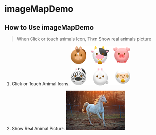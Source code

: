 # imageMapDemo
## How to Use imageMapDemo

> When Click or touch animals Icon, Then Show real animals picture   

1. Click or Touch Animal Icons.
<img src="/img/animal.png" width="40%"></img>

2. Show Real Animal Picture.
<img src="/img/horse.jpg" width="40%"></img>